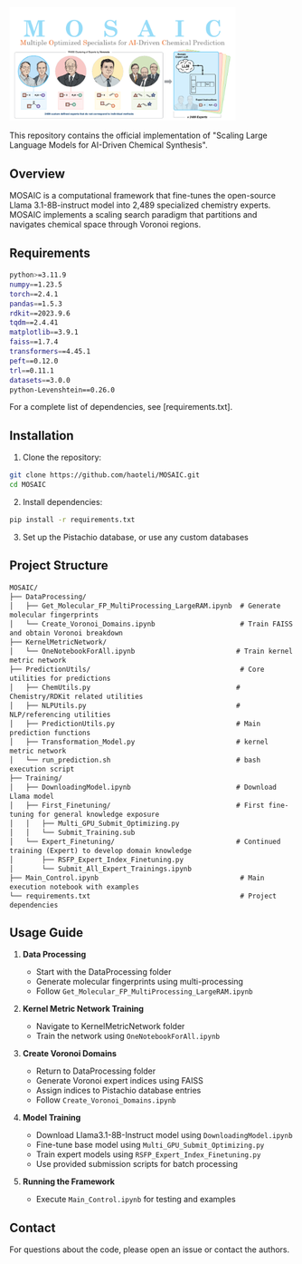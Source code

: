<td><img src="Abstractv1.pdf" alt="MOSACI" width="400"></td>




This repository contains the official implementation of "Scaling Large Language Models for AI-Driven Chemical Synthesis".

## Overview

MOSAIC is a computational framework that fine-tunes the open-source Llama 3.1-8B-instruct model into 2,489 specialized chemistry experts. MOSAIC implements a scaling search paradigm that partitions and navigates chemical space through Voronoi regions.

## Requirements

```bash
python>=3.11.9
numpy==1.23.5
torch==2.4.1
pandas==1.5.3
rdkit==2023.9.6
tqdm==2.4.41
matplotlib==3.9.1
faiss==1.7.4
transformers==4.45.1
peft==0.12.0
trl==0.11.1
datasets==3.0.0
python-Levenshtein==0.26.0
```

For a complete list of dependencies, see [requirements.txt].

## Installation

1. Clone the repository:
```bash
git clone https://github.com/haoteli/MOSAIC.git
cd MOSAIC
```

2. Install dependencies:
```bash
pip install -r requirements.txt
```

3. Set up the Pistachio database, or use any custom databases

## Project Structure

```
MOSAIC/
├── DataProcessing/
│   ├── Get_Molecular_FP_MultiProcessing_LargeRAM.ipynb  # Generate molecular fingerprints
│   └── Create_Voronoi_Domains.ipynb                     # Train FAISS and obtain Voronoi breakdown
├── KernelMetricNetwork/
│   └── OneNotebookForAll.ipynb                         # Train kernel metric network
├── PredictionUtils/                                     # Core utilities for predictions
│   ├── ChemUtils.py                                    # Chemistry/RDKit related utilities
│   ├── NLPUtils.py                                     # NLP/referencing utilities
│   ├── PredictionUtils.py                              # Main prediction functions
│   ├── Transformation_Model.py                         # kernel metric network
│   └── run_prediction.sh                               # bash execution script
├── Training/
│   ├── DownloadingModel.ipynb                          # Download Llama model
│   ├── First_Finetuning/                               # First fine-tuning for general knowledge exposure
│   │   ├── Multi_GPU_Submit_Optimizing.py
│   │   └── Submit_Training.sub                         
│   └── Expert_Finetuning/                              # Continued training (Expert) to develop domain knowledge
│       ├── RSFP_Expert_Index_Finetuning.py
│       └── Submit_All_Expert_Trainings.ipynb
├── Main_Control.ipynb                                   # Main execution notebook with examples
└── requirements.txt                                     # Project dependencies
```




## Usage Guide

1. **Data Processing**
   - Start with the DataProcessing folder
   - Generate molecular fingerprints using multi-processing
   - Follow `Get_Molecular_FP_MultiProcessing_LargeRAM.ipynb`

2. **Kernel Metric Network Training**
   - Navigate to KernelMetricNetwork folder
   - Train the network using `OneNotebookForAll.ipynb`

3. **Create Voronoi Domains**
   - Return to DataProcessing folder
   - Generate Voronoi expert indices using FAISS
   - Assign indices to Pistachio database entries
   - Follow `Create_Voronoi_Domains.ipynb`

4. **Model Training**
   - Download Llama3.1-8B-Instruct model using `DownloadingModel.ipynb`
   - Fine-tune base model using `Multi_GPU_Submit_Optimizing.py`
   - Train expert models using `RSFP_Expert_Index_Finetuning.py`
   - Use provided submission scripts for batch processing

5. **Running the Framework**
   - Execute `Main_Control.ipynb` for testing and examples


## Contact
For questions about the code, please open an issue or contact the authors.
